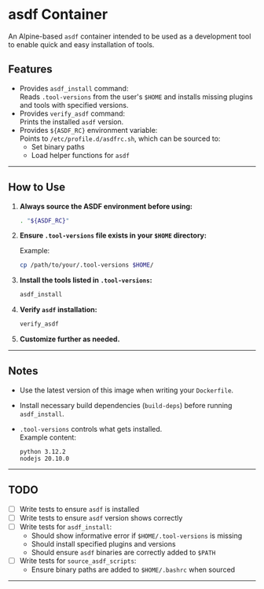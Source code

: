 # asdf Container

An Alpine-based `asdf` container intended to be used as a development tool to enable quick and easy installation of tools.

## Features

- Provides `asdf_install` command:  
  Reads `.tool-versions` from the user's `$HOME` and installs missing plugins and tools with specified versions.
- Provides `verify_asdf` command:  
  Prints the installed `asdf` version.
- Provides `${ASDF_RC}` environment variable:  
  Points to `/etc/profile.d/asdfrc.sh`, which can be sourced to:
  - Set binary paths
  - Load helper functions for `asdf`

---

## How to Use

1. **Always source the ASDF environment before using:**

    ```bash
    . "${ASDF_RC}"
    ```

2. **Ensure `.tool-versions` file exists in your `$HOME` directory:**

    Example:

    ```bash
    cp /path/to/your/.tool-versions $HOME/
    ```

3. **Install the tools listed in `.tool-versions`:**

    ```bash
    asdf_install
    ```

4. **Verify `asdf` installation:**

    ```bash
    verify_asdf
    ```

5. **Customize further as needed.**

---

## Notes

- Use the latest version of this image when writing your `Dockerfile`.
- Install necessary build dependencies (`build-deps`) before running `asdf_install`.
- `.tool-versions` controls what gets installed.  
  Example content:

    ```
    python 3.12.2
    nodejs 20.10.0
    ```

---

## TODO

- [ ] Write tests to ensure `asdf` is installed
- [ ] Write tests to ensure `asdf` version shows correctly
- [ ] Write tests for `asdf_install`:
    - Should show informative error if `$HOME/.tool-versions` is missing
    - Should install specified plugins and versions
    - Should ensure `asdf` binaries are correctly added to `$PATH`
- [ ] Write tests for `source_asdf_scripts`:
    - Ensure binary paths are added to `$HOME/.bashrc` when sourced

---